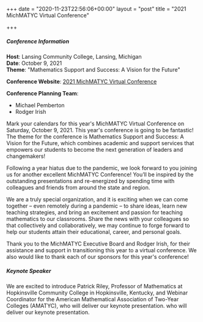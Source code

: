 +++
date = "2020-11-23T22:56:06+00:00"
layout = "post"
title = "2021 MichMATYC Virtual Conference"

+++
##### Conference Information

<b>Host</b>: Lansing Community College, Lansing, Michigan<br>
<b>Date</b>: October 9, 2021<br>
<b>Theme</b>: "Mathematics Support and Success: A Vision for the Future"<br>

<b>Conference Website</b>: [2021 MichMATYC Virtual Conference](http://bit.ly/2021michmatyc_virtualconf)

<b>Conference Planning Team</b>:<ul><li>Michael Pemberton</li><li>Rodger Irish</li></ul>

Mark your calendars for this year's MichMATYC Virtual Conference on Saturday, October 9, 2021. This year's conference is going to be fantastic! The theme for the conference is Mathematics Support and Success: A Vision for the Future, which combines academic and support services that empowers our students to become the next generation of leaders and changemakers!<br>

Following a year hiatus due to the pandemic, we look forward to you joining us for another excellent MichMATYC Conference! You’ll be inspired by the outstanding presentations and re-energized by spending time with colleagues and friends from around the state and region.<br>

We are a truly special organization, and it is exciting when we can come together – even remotely during a pandemic – to share ideas, learn new teaching strategies, and bring an excitement and passion for teaching mathematics to our classrooms. Share the news with your colleagues so that collectively and collaboratively, we may continue to forge forward to help our students attain their educational, career, and personal goals.<br>

Thank you to the MichMATYC Executive Board and Rodger Irish, for their assistance and support in transitioning this year to a virtual conference. We also would like to thank each of our sponsors for this year's conference!

##### Keynote Speaker
We are excited to introduce Patrick Riley, Professor of Mathematics at Hopkinsville Community College in Hopkinsville, Kentucky, and Webinar Coordinator for the American Mathematical Association of Two-Year Colleges (AMATYC), who will deliver our keynote presentation.
who will deliver our keynote presentation.
